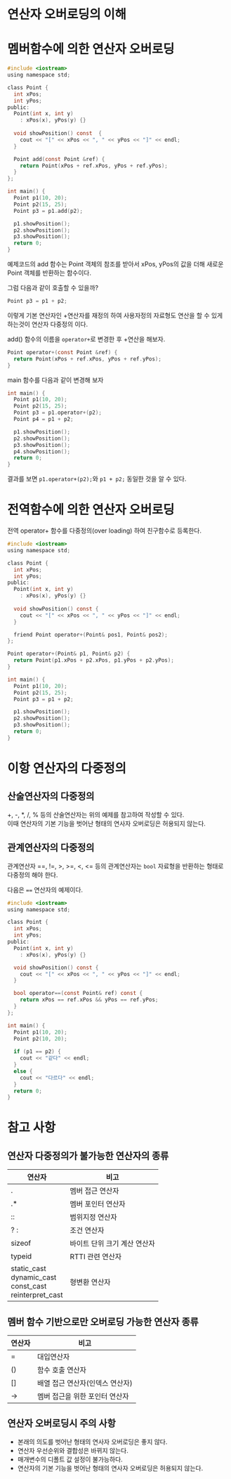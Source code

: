 # 연산자 오버로딩의 이해

# 멤버함수에 의한 연산자 오버로딩

```c
#include <iostream>
using namespace std;

class Point {
  int xPos;
  int yPos;
public:
  Point(int x, int y)
    : xPos(x), yPos(y) {}
  
  void showPosition() const  {
    cout << "[" << xPos << ", " << yPos << "]" << endl;
  }

  Point add(const Point &ref) {
    return Point(xPos + ref.xPos, yPos + ref.yPos);
  }
};

int main() {
  Point p1(10, 20);
  Point p2(15, 25);
  Point p3 = p1.add(p2);

  p1.showPosition();
  p2.showPosition();
  p3.showPosition();
  return 0;
}
```

예제코드의 add 함수는 Point 객체의 참조를 받아서 xPos, yPos의 값을 더해 새로운 Point 객체를 반환하는 함수이다.

그럼 다음과 같이 호출할 수 있을까?

```c
Point p3 = p1 + p2;
```
이렇게 기본 연산자인 +연산자를 재정의 하여 사용자정의 자료형도 연산을 할 수 있게 하는것이 연산자 다중정의 이다.

add() 함수의 이름을 `operator+`로 변경한 후 +연산을 해보자.

```c
Point operator+(const Point &ref) {
  return Point(xPos + ref.xPos, yPos + ref.yPos);
}
```
main 함수를 다음과 같이 변경해 보자

```c
int main() {
  Point p1(10, 20);
  Point p2(15, 25);
  Point p3 = p1.operator+(p2);
  Point p4 = p1 + p2;

  p1.showPosition();
  p2.showPosition();
  p3.showPosition();
  p4.showPosition();
  return 0;
}
```

결과를 보면 `p1.operator+(p2);`와 `p1 + p2;` 동일한 것을 알 수 있다.

# 전역함수에 의한 연산자 오버로딩

전역 operator+ 함수를 다중정의(over loading) 하여 친구함수로 등록한다.

```c
#include <iostream>
using namespace std;

class Point {
  int xPos;
  int yPos;
public:
  Point(int x, int y)
    : xPos(x), yPos(y) {}
  
  void showPosition() const {
    cout << "[" << xPos << ", " << yPos << "]" << endl;
  }

  friend Point operator+(Point& pos1, Point& pos2);
};

Point operator+(Point& p1, Point& p2) {
  return Point(p1.xPos + p2.xPos, p1.yPos + p2.yPos);
}

int main() {
  Point p1(10, 20);
  Point p2(15, 25);
  Point p3 = p1 + p2;

  p1.showPosition();
  p2.showPosition();
  p3.showPosition();
  return 0;
}
```

# 이항 연산자의 다중정의

## 산술연산자의 다중정의
+, -, *, /, % 등의 산술연산자는 위의 예제를 참고하여 작성할 수 있다.  
이때 연산자의 기본 기능을 벗어난 형태의 연사자 오버로딩은 허용되지 않는다.

## 관계연산자의 다중정의
관계연산자 ==, !=, >, >=, <, <= 등의 관계연산자는 `bool` 자료형을 반환하는 형태로 다중정의 해야 한다.

다음은 `==` 연산자의 예제이다.

```c
#include <iostream>
using namespace std;

class Point {
  int xPos;
  int yPos;
public:
  Point(int x, int y)
    : xPos(x), yPos(y) {}

  void showPosition() const {
    cout << "[" << xPos << ", " << yPos << "]" << endl;
  }

  bool operator==(const Point& ref) const {
    return xPos == ref.xPos && yPos == ref.yPos;
  }
};

int main() {
  Point p1(10, 20);
  Point p2(10, 20);
  
  if (p1 == p2) {
    cout << "같다" << endl;
  }
  else {
    cout << "다르다" << endl;
  }
  return 0;
}
```

# 참고 사항

## 연산자 다중정의가 불가능한 연산자의 종류

연산자 | 비고
---|---
. | 멤버 접근 연산자 
.* | 멤버 포인터 연산자
:: | 범위지정 연산자
? : | 조건 연산자  
sizeof | 바이트 단위 크기 계산 연산자
typeid | RTTI 관련 연산자 
static_cast<br>dynamic_cast<br>const_cast<br>reinterpret_cast | 형변환 연산자 

## 멤버 함수 기반으로만 오버로딩 가능한 연산자 종류

연산자 | 비고
---|---
= | 대입연산자
() | 함수 호출 연산자
[] | 배열 접근 연산자(인덱스 연산자)
-> | 멤버 접근을 위한 포인터 연산자

## 연산자 오버로딩시 주의 사항
- 본래의 의도를 벗어난 형태의 연사자 오버로딩은 좋지 않다.
- 연산자 우선순위와 결합성은 바뀌지 않는다.
- 매개변수의 디폴트 값 설정이 불가능하다.
- 연산자의 기본 기능을 벗어난 형태의 연사자 오버로딩은 허용되지 않는다.
